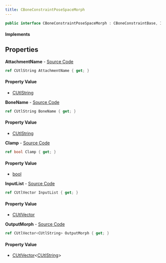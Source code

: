 ```yaml
---
title: CBoneConstraintPoseSpaceMorph
---
```


```csharp
public interface CBoneConstraintPoseSpaceMorph : CBoneConstraintBase, ISchemaClass<CBoneConstraintBase>, ISchemaClass<CBoneConstraintPoseSpaceMorph>, ISchemaField, ISchemaClass, INativeHandle
```

#### Implements

## Properties

**AttachmentName** - [Source Code](https://github.com/swiftly-solution/swiftlys2/blob/master/managed/src/SwiftlyS2.Generated/Schemas/Interfaces/CBoneConstraintPoseSpaceMorph.cs#L18)

```csharp
ref CUtlString AttachmentName { get; }
```

#### Property Value

- [CUtlString](/docs/api/shared/natives/cutlstring)

**BoneName** - [Source Code](https://github.com/swiftly-solution/swiftlys2/blob/master/managed/src/SwiftlyS2.Generated/Schemas/Interfaces/CBoneConstraintPoseSpaceMorph.cs#L16)

```csharp
ref CUtlString BoneName { get; }
```

#### Property Value

- [CUtlString](/docs/api/shared/natives/cutlstring)

**Clamp** - [Source Code](https://github.com/swiftly-solution/swiftlys2/blob/master/managed/src/SwiftlyS2.Generated/Schemas/Interfaces/CBoneConstraintPoseSpaceMorph.cs#L25)

```csharp
ref bool Clamp { get; }
```

#### Property Value

- [bool](https://learn.microsoft.com/dotnet/api/system.boolean)

**InputList** - [Source Code](https://github.com/swiftly-solution/swiftlys2/blob/master/managed/src/SwiftlyS2.Generated/Schemas/Interfaces/CBoneConstraintPoseSpaceMorph.cs#L23)

```csharp
ref CUtlVector InputList { get; }
```

#### Property Value

- [CUtlVector](/docs/api/shared/natives/cutlvector)

**OutputMorph** - [Source Code](https://github.com/swiftly-solution/swiftlys2/blob/master/managed/src/SwiftlyS2.Generated/Schemas/Interfaces/CBoneConstraintPoseSpaceMorph.cs#L20)

```csharp
ref CUtlVector<CUtlString> OutputMorph { get; }
```

#### Property Value

- [CUtlVector](/docs/api/shared/natives/cutlvector-1)<[CUtlString](/docs/api/shared/natives/cutlstring)>

